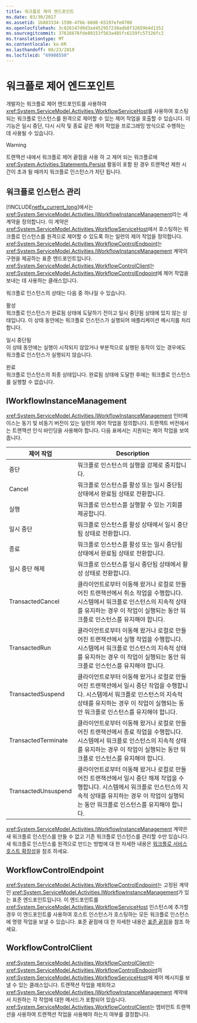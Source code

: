 ```yaml
---
title: 워크플로 제어 엔드포인트
ms.date: 03/30/2017
ms.assetid: 1b883334-1590-4fbb-b0d6-65197efe0700
ms.openlocfilehash: 3c826147d9d3ad452957230adb8f32659b4d1352
ms.sourcegitcommit: 37616676fde89153f563a485fc6159fc57326fc2
ms.translationtype: MT
ms.contentlocale: ko-KR
ms.lasthandoff: 08/23/2019
ms.locfileid: "69988550"
---
```

# <a name="workflow-control-endpoint"></a>워크플로 제어 엔드포인트
개발자는 워크플로 제어 엔드포인트를 사용하여 <xref:System.ServiceModel.Activities.WorkflowServiceHost>를 사용하여 호스팅되는 워크플로 인스턴스를 원격으로 제어할 수 있는 제어 작업을 호출할 수 있습니다. 이 기능은 일시 중단, 다시 시작 및 종료 같은 제어 작업을 프로그래밍 방식으로 수행하는 데 사용될 수 있습니다.  
  
> [!WARNING]
> 트랜잭션 내에서 워크플로 제어 끝점을 사용 하 고 제어 되는 워크플로에 <xref:System.Activities.Statements.Persist> 활동이 포함 된 경우 트랜잭션 제한 시간이 초과 될 때까지 워크플로 인스턴스가 차단 됩니다.  
  
## <a name="workflow-instance-management"></a>워크플로 인스턴스 관리  
 [!INCLUDE[netfx_current_long](../../../../includes/netfx-current-long-md.md)]에서는 <xref:System.ServiceModel.Activities.IWorkflowInstanceManagement>라는 새 계약을 정의합니다. 이 계약은 <xref:System.ServiceModel.Activities.WorkflowServiceHost>에서 호스팅하는 워크플로 인스턴스를 원격으로 제어할 수 있도록 하는 일련의 제어 작업을 정의합니다. <xref:System.ServiceModel.Activities.WorkflowControlEndpoint>는 <xref:System.ServiceModel.Activities.IWorkflowInstanceManagement> 계약의 구현을 제공하는 표준 엔드포인트입니다. <xref:System.ServiceModel.Activities.WorkflowControlClient>는 <xref:System.ServiceModel.Activities.WorkflowControlEndpoint>에 제어 작업을 보내는 데 사용하는 클래스입니다.  
  
 워크플로 인스턴스의 상태는 다음 중 하나일 수 있습니다.  
  
 활성  
 워크플로 인스턴스가 완료됨 상태에 도달하기 전이고 일시 중단됨 상태에 있지 않는 상태입니다. 이 상태 동안에는 워크플로 인스턴스가 실행되어 애플리케이션 메시지를 처리합니다.  
  
 일시 중단됨  
 이 상태 동안에는 실행이 시작되지 않았거나 부분적으로 실행된 동작이 있는 경우에도 워크플로 인스턴스가 실행되지 않습니다.  
  
 완료  
 워크플로 인스턴스의 최종 상태입니다. 완료됨 상태에 도달한 후에는 워크플로 인스턴스를 실행할 수 없습니다.  
  
## <a name="iworkflowinstancemanagement"></a>IWorkflowInstanceManagement  
 <xref:System.ServiceModel.Activities.IWorkflowInstanceManagement> 인터페이스는 동기 및 비동기 버전이 있는 일련의 제어 작업을 정의합니다. 트랜잭트 버전에서는 트랜잭션 인식 바인딩을 사용해야 합니다. 다음 표에서는 지원되는 제어 작업을 보여 줍니다.  
  
|제어 작업|Description|  
|-----------------------|-----------------|  
|중단|워크플로 인스턴스의 실행을 강제로 중지합니다.|  
|Cancel|워크플로 인스턴스를 활성 또는 일시 중단됨 상태에서 완료됨 상태로 전환합니다.|  
|실행|워크플로 인스턴스를 실행할 수 있는 기회를 제공합니다.|  
|일시 중단|워크플로 인스턴스를 활성 상태에서 일시 중단됨 상태로 전환합니다.|  
|종료|워크플로 인스턴스를 활성 또는 일시 중단됨 상태에서 완료됨 상태로 전환합니다.|  
|일시 중단 해제|워크플로 인스턴스를 일시 중단됨 상태에서 활성 상태로 전환합니다.|  
|TransactedCancel|클라이언트로부터 이동해 왔거나 로컬로 만들어진 트랜잭션에서 취소 작업을 수행합니다. 시스템에서 워크플로 인스턴스의 지속적 상태를 유지하는 경우 이 작업이 실행되는 동안 워크플로 인스턴스를 유지해야 합니다.|  
|TransactedRun|클라이언트로부터 이동해 왔거나 로컬로 만들어진 트랜잭션에서 실행 작업을 수행합니다. 시스템에서 워크플로 인스턴스의 지속적 상태를 유지하는 경우 이 작업이 실행되는 동안 워크플로 인스턴스를 유지해야 합니다.|  
|TransactedSuspend|클라이언트로부터 이동해 왔거나 로컬로 만들어진 트랜잭션에서 일시 중단 작업을 수행합니다. 시스템에서 워크플로 인스턴스의 지속적 상태를 유지하는 경우 이 작업이 실행되는 동안 워크플로 인스턴스를 유지해야 합니다.|  
|TransactedTerminate|클라이언트로부터 이동해 왔거나 로컬로 만들어진 트랜잭션에서 종료 작업을 수행합니다. 시스템에서 워크플로 인스턴스의 지속적 상태를 유지하는 경우 이 작업이 실행되는 동안 워크플로 인스턴스를 유지해야 합니다.|  
|TransactedUnsuspend|클라이언트로부터 이동해 왔거나 로컬로 만들어진 트랜잭션에서 일시 중단 해제 작업을 수행합니다. 시스템에서 워크플로 인스턴스의 지속적 상태를 유지하는 경우 이 작업이 실행되는 동안 워크플로 인스턴스를 유지해야 합니다.|  
  
 <xref:System.ServiceModel.Activities.IWorkflowInstanceManagement> 계약은 새 워크플로 인스턴스를 만들 수 없고 기존 워크플로 인스턴스를 관리할 수만 있습니다. 새 워크플로 인스턴스를 원격으로 만드는 방법에 대 한 자세한 내용은 [워크플로 서비스 호스트 확장성](../../../../docs/framework/wcf/feature-details/workflow-service-host-extensibility.md)을 참조 하세요.  
  
## <a name="workflowcontrolendpoint"></a>WorkflowControlEndpoint  
 <xref:System.ServiceModel.Activities.WorkflowControlEndpoint>는 고정된 계약인 <xref:System.ServiceModel.Activities.IWorkflowInstanceManagement>가 있는 표준 엔드포인트입니다. 이 엔드포인트를 <xref:System.ServiceModel.Activities.WorkflowServiceHost> 인스턴스에 추가할 경우 이 엔드포인트를 사용하여 호스트 인스턴스가 호스팅하는 모든 워크플로 인스턴스에 명령 작업을 보낼 수 있습니다. 표준 끝점에 대 한 자세한 내용은 [표준 끝점](../../../../docs/framework/wcf/feature-details/standard-endpoints.md)을 참조 하세요.  
  
## <a name="workflowcontrolclient"></a>WorkflowControlClient  
 <xref:System.ServiceModel.Activities.WorkflowControlClient>는 <xref:System.ServiceModel.Activities.WorkflowControlEndpoint>의 <xref:System.ServiceModel.Activities.WorkflowServiceHost>에 제어 메시지를 보낼 수 있는 클래스입니다. 트랜잭션 작업을 제외하고 <xref:System.ServiceModel.Activities.IWorkflowInstanceManagement> 계약에서 지원하는 각 작업에 대한 메서드가 포함되어 있습니다. <xref:System.ServiceModel.Activities.WorkflowControlClient>는 앰비언트 트랜잭션을 사용하여 트랜잭션 작업을 사용해야 하는지 여부를 결정합니다.
